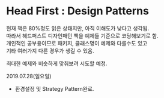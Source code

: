 # Head First : Design Patterns


현재 책은 80%정도 읽은 상태지만, 아직 이해도가 낮다고 생각됨.  
따라서 헤드퍼스트 디자인패턴 책을 예제들 기준으로 코딩해보기로 함.  
개인적인 공부용이므로 패키지, 클래스명이 예제와 다를수도 있고  
기타 여러가지 다른 경우가 생길 수 있음.  

최대한 예제와 비슷하게 맞춰보려 시도할 예정.  


2019.07.28(일요일)  
- 환경설정 및 Strategy Pattern완료.